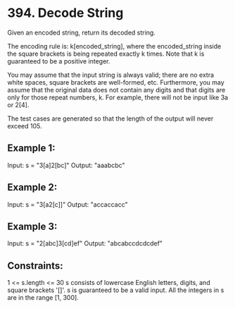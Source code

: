 # 394. Decode String

Given an encoded string, return its decoded string.

The encoding rule is: k[encoded_string], where the encoded_string inside the square brackets is being repeated exactly k times. Note that k is guaranteed to be a positive integer.

You may assume that the input string is always valid; there are no extra white spaces, square brackets are well-formed, etc. Furthermore, you may assume that the original data does not contain any digits and that digits are only for those repeat numbers, k. For example, there will not be input like 3a or 2[4].

The test cases are generated so that the length of the output will never exceed 105.


## Example 1:

Input: s = "3[a]2[bc]"
Output: "aaabcbc"

## Example 2:

Input: s = "3[a2[c]]"
Output: "accaccacc"

## Example 3:

Input: s = "2[abc]3[cd]ef"
Output: "abcabccdcdcdef"
 

## Constraints:

1 <= s.length <= 30
s consists of lowercase English letters, digits, and square brackets '[]'.
s is guaranteed to be a valid input.
All the integers in s are in the range [1, 300].
